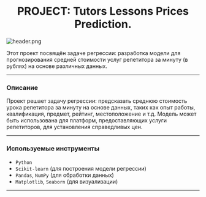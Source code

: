 # <center> **PROJECT: Tutors Lessons Prices Prediction.**

![header.png](attachment:header.png)

Этот проект посвящён задаче регрессии: разработка модели для прогнозирования средней стоимости услуг репетитора за минуту (в рублях) на основе различных данных.

---

### **Описание**
Проект решает задачу регрессии: предсказать среднюю стоимость урока репетитора за минуту на основе данных, таких как опыт работы, квалификация, предмет, рейтинг, местоположение и т.д. Модель может быть использована для платформ, предоставляющих услуги репетиторов, для установления справедливых цен.

---

### **Используемые инструменты**
- `Python`
- `Scikit-learn` (для построения модели регрессии)
- `Pandas`, `NumPy` (для обработки данных)
- `Matplotlib`, `Seaborn` (для визуализации)

---